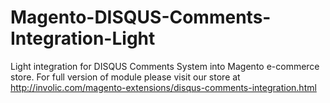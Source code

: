 Magento-DISQUS-Comments-Integration-Light
=========================================

Light integration for DISQUS Comments System into Magento e-commerce store.
For full version of module please visit our store at http://involic.com/magento-extensions/disqus-comments-integration.html
